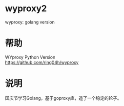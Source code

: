 # wyproxy2
wyproxy: golang version
   
# 帮助
WYproxy Python Version   
https://github.com/ring04h/wyproxy
   
# 说明
国庆节学习Golang，基于goproxy库，造了一个稳定的轮子。
